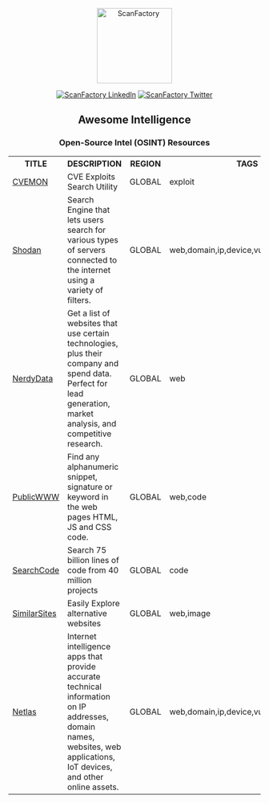 <div align='center'><p><a href='https://in.scanfactory.io'><img width='150px' src='https://in.scanfactory.io/assets/img/scanfactory-logo.png' alt='ScanFactory'></a><div id='badges'><a href='https://www.linkedin.com/company/scanfactory-io'><img src='https://img.shields.io/badge/LinkedIn-black?style=for-the-badge&logo=linkedin&logoColor=white' alt='ScanFactory LinkedIn'/></a> <a href='https://twitter.com/scanfactory_io'><img src='https://img.shields.io/badge/Twitter-black?style=for-the-badge&logo=twitter&logoColor=white' alt='ScanFactory Twitter'/></a><br></div><h2>Awesome Intelligence</h2><h3>Open-Source Intel (OSINT) Resources</h3><table><tr><th>TITLE</th><th>DESCRIPTION</th><th>REGION</th><th>TAGS</th></tr>
<tr><td><a href='https://in.scanfactory.io/cvemon.html'>CVEMON</a></td><td>CVE Exploits Search Utility</td><td>GLOBAL</td><td>exploit<th><td>
<tr><td><a href='https://shodan.io'>Shodan</a></td><td>Search Engine that lets users search for various types of servers connected to the internet using a variety of filters.</td><td>GLOBAL</td><td>web,domain,ip,device,vulnerability,image<th><td>
<tr><td><a href='https://www.nerdydata.com/'>NerdyData</a></td><td> Get a list of websites that use certain technologies, plus their company and spend data. Perfect for lead generation, market analysis, and competitive research.</td><td>GLOBAL</td><td>web<th><td>
<tr><td><a href='https://publicwww.com'>PublicWWW</a></td><td>Find any alphanumeric snippet, signature or keyword in the web pages HTML, JS and CSS code.</td><td>GLOBAL</td><td>web,code<th><td>
<tr><td><a href='https://searchcode.com'>SearchCode</a></td><td>Search 75 billion lines of code from 40 million projects</td><td>GLOBAL</td><td>code<th><td>
<tr><td><a href='https://www.similarsites.com/'>SimilarSites</a></td><td>Easily Explore alternative websites</td><td>GLOBAL</td><td>web,image<th><td>
<tr><td><a href='https://netlas.io/'>Netlas</a></td><td>Internet intelligence apps that provide accurate technical information on IP addresses, domain names, websites, web applications, IoT devices, and other online assets.</td><td>GLOBAL</td><td>web,domain,ip,device,vulnerability<th><td>
</table></div>